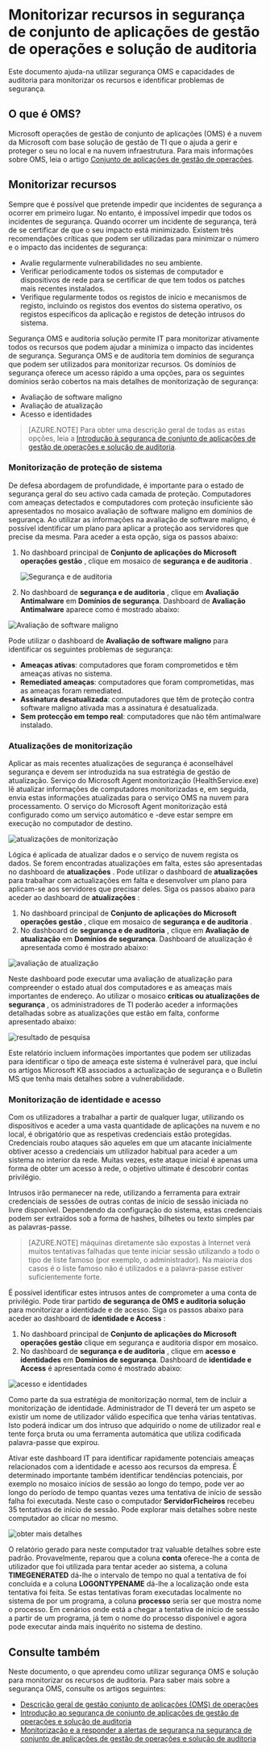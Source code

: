 <properties
   pageTitle="Monitorizar recursos na segurança de conjunto de aplicações de gestão de operações e auditoria solução | Microsoft Azure"
   description="Este documento ajuda-o a utilizar a segurança OMS e capacidades para monitorizar os recursos e identificar problemas de segurança de auditoria."
   services="operations-management-suite"
   documentationCenter="na"
   authors="YuriDio"
   manager="swadhwa"
   editor=""/>

<tags
   ms.service="operations-management-suite"
   ms.topic="article" 
   ms.devlang="na"
   ms.tgt_pltfrm="na"
   ms.workload="na"
   ms.date="10/18/2016"
   ms.author="yurid"/>

# <a name="monitoring-resources-in-operations-management-suite-security-and-audit-solution"></a>Monitorizar recursos in segurança de conjunto de aplicações de gestão de operações e solução de auditoria

Este documento ajuda-na utilizar segurança OMS e capacidades de auditoria para monitorizar os recursos e identificar problemas de segurança.

## <a name="what-is-oms"></a>O que é OMS?

Microsoft operações de gestão de conjunto de aplicações (OMS) é a nuvem da Microsoft com base solução de gestão de TI que o ajuda a gerir e proteger o seu no local e na nuvem infraestrutura. Para mais informações sobre OMS, leia o artigo [Conjunto de aplicações de gestão de operações](https://technet.microsoft.com/library/mt484091.aspx).

## <a name="monitoring-resources"></a>Monitorizar recursos

Sempre que é possível que pretende impedir que incidentes de segurança a ocorrer em primeiro lugar. No entanto, é impossível impedir que todos os incidentes de segurança. Quando ocorrer um incidente de segurança, terá de se certificar de que o seu impacto está minimizado.  Existem três recomendações críticas que podem ser utilizadas para minimizar o número e o impacto das incidentes de segurança:

- Avalie regularmente vulnerabilidades no seu ambiente.
- Verificar periodicamente todos os sistemas de computador e dispositivos de rede para se certificar de que tem todos os patches mais recentes instalados.
- Verifique regularmente todos os registos de início e mecanismos de registo, incluindo os registos dos eventos do sistema operativo, os registos específicos da aplicação e registos de deteção intrusos do sistema.

Segurança OMS e auditoria solução permite IT para monitorizar ativamente todos os recursos que podem ajudar a minimiza o impacto das incidentes de segurança. Segurança OMS e de auditoria tem domínios de segurança que podem ser utilizados para monitorizar recursos. Os domínios de segurança oferece um acesso rápido a uma opções, para os seguintes domínios serão cobertos na mais detalhes de monitorização de segurança:

- Avaliação de software maligno
- Avaliação de atualização
- Acesso e identidades

> [AZURE.NOTE] Para obter uma descrição geral de todas as estas opções, leia a [Introdução à segurança de conjunto de aplicações de gestão de operações e solução de auditoria](oms-security-getting-started.md).

### <a name="monitoring-system-protection"></a>Monitorização de proteção de sistema

De defesa abordagem de profundidade, é importante para o estado de segurança geral do seu activo cada camada de proteção. Computadores com ameaças detectados e computadores com proteção insuficiente são apresentados no mosaico avaliação de software maligno em domínios de segurança. Ao utilizar as informações na avaliação de software maligno, é possível identificar um plano para aplicar a proteção aos servidores que precise da mesma. Para aceder a esta opção, siga os passos abaixo:

1. No dashboard principal de **Conjunto de aplicações do Microsoft operações gestão** , clique em mosaico de **segurança e de auditoria** .

    ![Segurança e de auditoria](./media/oms-security-responding-alerts/oms-security-responding-alerts-fig1.png)

2. No dashboard de **segurança e de auditoria** , clique em **Avaliação Antimalware** em **Domínios de segurança**. Dashboard de **Avaliação Antimalware** aparece como é mostrado abaixo:

![Avaliação de software maligno](./media/oms-security-monitoring-resources/oms-security-monitoring-resources-fig2-ga.png)

Pode utilizar o dashboard de **Avaliação de software maligno** para identificar os seguintes problemas de segurança:

- **Ameaças ativas**: computadores que foram comprometidos e têm ameaças ativas no sistema.
- **Remediated ameaças**: computadores que foram comprometidas, mas as ameaças foram remediated.
- **Assinatura desatualizada**: computadores que têm de proteção contra software maligno ativada mas a assinatura é desatualizada.
- **Sem protecção em tempo real**: computadores que não têm antimalware instalado.

### <a name="monitoring-updates"></a>Atualizações de monitorização 

Aplicar as mais recentes atualizações de segurança é aconselhável segurança e devem ser introduzida na sua estratégia de gestão de atualização. Serviço do Microsoft Agent monitorização (HealthService.exe) lê atualizar informações de computadores monitorizadas e, em seguida, envia estas informações atualizadas para o serviço OMS na nuvem para processamento. O serviço do Microsoft Agent monitorização está configurado como um serviço automático e -deve estar sempre em execução no computador de destino.

![atualizações de monitorização](./media/oms-security-monitoring-resources/oms-security-monitoring-resources-fig3.png)

Lógica é aplicada de atualizar dados e o serviço de nuvem regista os dados. Se forem encontradas atualizações em falta, estes são apresentadas no dashboard de **atualizações** . Pode utilizar o dashboard de **atualizações** para trabalhar com actualizações em falta e desenvolver um plano para aplicam-se aos servidores que precisar deles. Siga os passos abaixo para aceder ao dashboard de **atualizações** :

1. No dashboard principal de **Conjunto de aplicações do Microsoft operações gestão** , clique em mosaico de **segurança e de auditoria** .
2. No dashboard de **segurança e de auditoria** , clique em **Avaliação de atualização** em **Domínios de segurança**. Dashboard de atualização é apresentada como é mostrado abaixo:

![avaliação de atualização](./media/oms-security-monitoring-resources/oms-security-monitoring-resources-fig4.png)

Neste dashboard pode executar uma avaliação de atualização para compreender o estado atual dos computadores e as ameaças mais importantes de endereço. Ao utilizar o mosaico **críticas ou atualizações de segurança** , os administradores de TI poderão aceder a informações detalhadas sobre as atualizações que estão em falta, conforme apresentado abaixo:

![resultado de pesquisa](./media/oms-security-monitoring-resources/oms-security-monitoring-resources-fig5.png)

Este relatório incluem informações importantes que podem ser utilizadas para identificar o tipo de ameaça este sistema é vulnerável para, que inclui os artigos Microsoft KB associados a actualização de segurança e o Bulletin MS que tenha mais detalhes sobre a vulnerabilidade.

### <a name="monitoring-identity-and-access"></a>Monitorização de identidade e acesso

Com os utilizadores a trabalhar a partir de qualquer lugar, utilizando os dispositivos e aceder a uma vasta quantidade de aplicações na nuvem e no local, é obrigatório que as respetivas credenciais estão protegidas. Credenciais roubo ataques são aqueles em que um atacante inicialmente obtiver acesso a credenciais um utilizador habitual para aceder a um sistema no interior da rede. Muitas vezes, este ataque inicial é apenas uma forma de obter um acesso à rede, o objetivo ultimate é descobrir contas privilégio. 

Intrusos irão permanecer na rede, utilizando a ferramenta para extrair credenciais de sessões de outras contas de início de sessão iniciada no livre disponível. Dependendo da configuração do sistema, estas credenciais podem ser extraídos sob a forma de hashes, bilhetes ou texto simples par as palavras-passe.  

> [AZURE.NOTE] máquinas diretamente são expostas à Internet verá muitos tentativas falhadas que tente iniciar sessão utilizando a todo o tipo de liste famoso (por exemplo, o administrador). Na maioria dos casos é o liste famoso não é utilizados e a palavra-passe estiver suficientemente forte.

É possível identificar estes intrusos antes de comprometer a uma conta de privilégio. Pode tirar partido **de segurança de OMS e auditoria solução** para monitorizar a identidade e de acesso. Siga os passos abaixo para aceder ao dashboard de **identidade e Access** :

1. No dashboard principal de **Conjunto de aplicações do Microsoft operações gestão** clique em segurança e auditoria dispor em mosaico.
2. No dashboard de **segurança e de auditoria** , clique em **acesso e identidades** em **Domínios de segurança**. Dashboard de **identidade e Access** é apresentada como é mostrado abaixo:

![acesso e identidades](./media/oms-security-monitoring-resources/oms-security-monitoring-resources-fig6-ga.png)

Como parte da sua estratégia de monitorização normal, tem de incluir a monitorização de identidade. Administrador de TI deverá ter um aspeto se existir um nome de utilizador válido específica que tenha várias tentativas. Isto poderá indicar um dos intruso que adquirido o nome de utilizador real e tente força bruta ou uma ferramenta automática que utiliza codificada palavra-passe que expirou.

Ativar este dashboard IT para identificar rapidamente potenciais ameaças relacionados com a identidade e acesso aos recursos da empresa. É determinado importante também identificar tendências potenciais, por exemplo no mosaico inícios de sessão ao longo do tempo, pode ver ao longo do período de tempo quantas vezes uma tentativa de início de sessão falha foi executada. Neste caso o computador **ServidorFicheiros** recebeu 35 tentativas de início de sessão. Pode explorar mais detalhes sobre neste computador ao clicar no mesmo. 

![obter mais detalhes](./media/oms-security-monitoring-resources/oms-security-monitoring-resources-fig7-new.png)

O relatório gerado para neste computador traz valuable detalhes sobre este padrão. Provavelmente, reparou que a coluna **conta** oferece-lhe a conta de utilizador que foi utilizada para tentar aceder ao sistema, a coluna **TIMEGENERATED** dá-lhe o intervalo de tempo no qual a tentativa de foi concluída e a coluna **LOGONTYPENAME** dá-lhe a localização onde esta tentativa foi feita. Se estas tentativas foram executadas localmente no sistema de por um programa, a coluna **processo** seria ser que mostra nome o processo. Em cenários onde está a chegar a tentativa de início de sessão a partir de um programa, já tem o nome do processo disponível e agora pode executar ainda mais inquérito no sistema de destino.

## <a name="see-also"></a>Consulte também

Neste documento, o que aprendeu como utilizar segurança OMS e solução para monitorizar os recursos de auditoria. Para saber mais sobre a segurança OMS, consulte os artigos seguintes:

- [Descrição geral de gestão conjunto de aplicações (OMS) de operações](operations-management-suite-overview.md)
- [Introdução ao segurança de conjunto de aplicações de gestão de operações e solução de auditoria](oms-security-getting-started.md)
- [Monitorização e a responder a alertas de segurança na segurança de conjunto de aplicações de gestão de operações e solução de auditoria](oms-security-responding-alerts.md)
